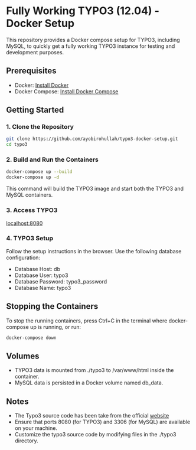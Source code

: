 # Fully Working TYPO3 (12.04) - Docker Setup

This repository provides a Docker compose setup for TYPO3, including MySQL, to quickly get a fully working TYPO3 instance for testing and development purposes.

## Prerequisites

- Docker: [Install Docker](https://docs.docker.com/get-docker/)
- Docker Compose: [Install Docker Compose](https://docs.docker.com/compose/install/)

## Getting Started

### 1. Clone the Repository

```bash
git clone https://github.com/ayobirohullah/typo3-docker-setup.git
cd typo3
```

### 2. Build and Run the Containers

```bash
docker-compose up --build
docker-compose up -d
```

This command will build the TYPO3 image and start both the TYPO3 and MySQL containers.

### 3. Access TYPO3

[localhost:8080](http://localhost:8080)

### 4. TYPO3 Setup

Follow the setup instructions in the browser. Use the following database configuration:

- Database Host: db
- Database User: typo3
- Database Password: typo3_password
- Database Name: typo3

## Stopping the Containers

To stop the running containers, press Ctrl+C in the terminal where docker-compose up is running, or run:

```bash
docker-compose down
```

## Volumes

- TYPO3 data is mounted from ./typo3 to /var/www/html inside the container.
- MySQL data is persisted in a Docker volume named db_data.

## Notes

- The Typo3 source code has been take from the official [website](https://get.typo3.org/version/12)
- Ensure that ports 8080 (for TYPO3) and 3306 (for MySQL) are available on your machine.
- Customize the typo3 source code by modifying files in the ./typo3 directory.
